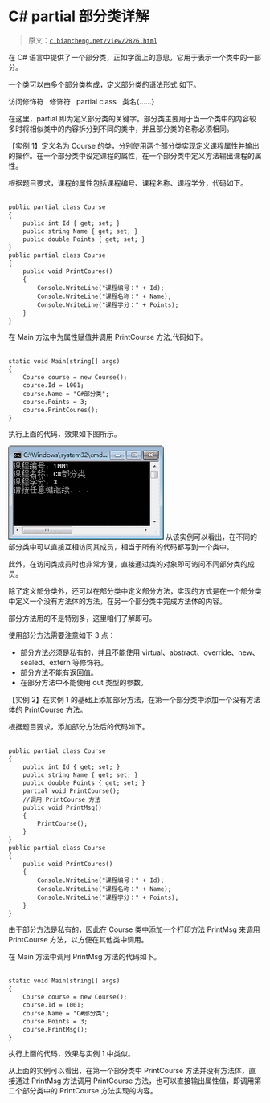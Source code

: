 # C# partial 部分类详解

> 原文：[`c.biancheng.net/view/2826.html`](http://c.biancheng.net/view/2826.html)

在 C# 语言中提供了一个部分类，正如字面上的意思，它用于表示一个类中的一部分。

一个类可以由多个部分类构成，定义部分类的语法形式 如下。

访问修饰符   修饰符   partial class   类名{……}

在这里，partial 即为定义部分类的关键字。部分类主要用于当一个类中的内容较多时将相似类中的内容拆分到不同的类中，并且部分类的名称必须相同。

【实例 1】定义名为 Course 的类，分别使用两个部分类实现定义课程属性并输出的操作。在一个部分类中设定课程的属性，在一个部分类中定义方法输出课程的属性。

根据题目要求，课程的属性包括课程编号、课程名称、课程学分，代码如下。

```

public partial class Course
{
    public int Id { get; set; }
    public string Name { get; set; }
    public double Points { get; set; }
}
public partial class Course
{
    public void PrintCoures()
    {
        Console.WriteLine("课程编号：" + Id);
        Console.WriteLine("课程名称：" + Name);
        Console.WriteLine("课程学分：" + Points);
    }
}
```

在 Main 方法中为属性赋值并调用 PrintCourse 方法,代码如下。

```

static void Main(string[] args)
{
    Course course = new Course();
    course.Id = 1001;
    course.Name = "C#部分类";
    course.Points = 3;
    course.PrintCoures();
}
```

执行上面的代码，效果如下图所示。

![部分类的应用](img/f68dde6651a2b7537a9c4053cef104f1.png)
从该实例可以看出，在不同的部分类中可以直接互相访问其成员，相当于所有的代码都写到一个类中。

此外，在访问类成员时也非常方便，直接通过类的对象即可访问不同部分类的成员。

除了定义部分类外，还可以在部分类中定义部分方法，实现的方式是在一个部分类中定义一个没有方法体的方法，在另一个部分类中完成方法体的内容。

部分方法用的不是特别多，这里咱们了解即可。

使用部分方法需要注意如下 3 点：

*   部分方法必须是私有的，并且不能使用 virtual、abstract、override、new、sealed、extern 等修饰符。
*   部分方法不能有返回值。
*   在部分方法中不能使用 out 类型的参数。

【实例 2】在实例 1 的基础上添加部分方法，在第一个部分类中添加一个没有方法体的 PrintCourse 方法。

根据题目要求，添加部分方法后的代码如下。

```

public partial class Course
{
    public int Id { get; set; }
    public string Name { get; set; }
    public double Points { get; set; }
    partial void PrintCourse();
    //调用 PrintCourse 方法
    public void PrintMsg()
    {
        PrintCourse();
    }
}
public partial class Course
{
    public void PrintCoures()
    {
        Console.WriteLine("课程编号：" + Id);
        Console.WriteLine("课程名称：" + Name);
        Console.WriteLine("课程学分：" + Points);
    }
}
```

由于部分方法是私有的，因此在 Course 类中添加一个打印方法 PrintMsg 来调用 PrintCourse 方法，以方便在其他类中调用。

在 Main 方法中调用 PrintMsg 方法的代码如下。

```

static void Main(string[] args)
{
    Course course = new Course();
    course.Id = 1001;
    course.Name = "C#部分类";
    course.Points = 3;
    course.PrintMsg();
}
```

执行上面的代码，效果与实例 1 中类似。

从上面的实例可以看出，在第一个部分类中 PrintCourse 方法并没有方法体，直接通过 PrintMsg 方法调用 PrintCourse 方法，也可以直接输出属性值，即调用第二个部分类中的 PrintCourse 方法实现的内容。